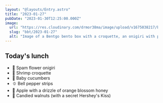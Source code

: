 ```yaml
---
layout: "@layouts/Entry.astro"
title: "2023-01-27"
pubDate: "2023-01-30T12:25:00.000Z"
image:
  url: "https://res.cloudinary.com/drmor38ma/image/upload/v1675038217/bbt/2023-01-27.jpg"
  slug: "bbt/2023-01-27"
  alt: "Image of a Bentgo bento box with a croquette, an onigiri with pink rice molded into a flower, sliced baby cucumbers, bell pepper strips, apple chunks covered in honey, and candied walnuts"
---
```


## Today's lunch

- 🌸 Spam flower onigiri
- 🍤 Shrimp croquette
- 🥒 Baby cucumbers
- 🫑 Bell pepper strips
- 🍯 Apple with a drizzle of orange blossom honey
- 🍫 Candied walnuts (with a secret Hershey's Kiss)
